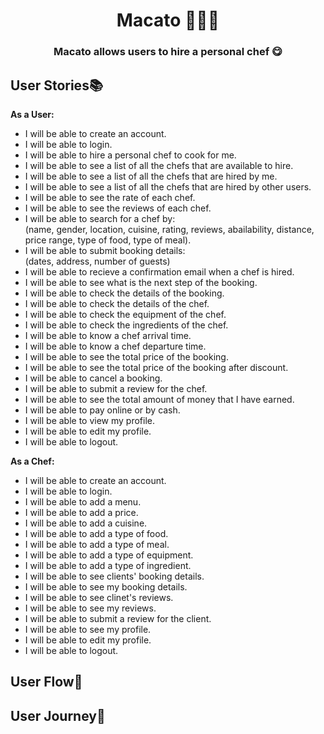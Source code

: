 <h1 align='center'>Macato 👨‍🍳🍴</h1>
<h3 align='center'>Macato allows users to hire a personal chef 😋</h3>

## User Stories📚
**As a User:** 
- I will be able to create an account.
- I will be able to login.
- I will be able to hire a personal chef to cook for me.
- I will be able to see a list of all the chefs that are available to hire.
- I will be able to see a list of all the chefs that are hired by me.
- I will be able to see a list of all the chefs that are hired by other users.
- I will be able to see the rate of each chef.
- I will be able to see the reviews of each chef.
- I will be able to search for a chef by: <br />
(name, gender, location, cuisine, rating, reviews, abailability, distance, price range, type of food, type of meal).
- I will be able to submit booking details: <br /> (dates, address, number of guests)
- I will be able to recieve a confirmation email when a chef is hired.
- I will be able to see what is the next step of the booking.
- I will be able to check the details of the booking.
- I will be able to check the details of the chef.
- I will be able to check the equipment of the chef.
- I will be able to check the ingredients of the chef.
- I will be able to know a chef arrival time.
- I will be able to know a chef departure time.
- I will be able to see the total price of the booking.
- I will be able to see the total price of the booking after discount.
- I will be able to cancel a booking.
- I will be able to submit a review for the chef.
- I will be able to see the total amount of money that I have earned.
- I will be able to pay online or by cash.
- I will be able to view my profile.
- I will be able to edit my profile.
- I will be able to logout.

**As a Chef:**
- I will be able to create an account.
- I will be able to login.
- I will be able to add a menu.
- I will be able to add a price.
- I will be able to add a cuisine.
- I will be able to add a type of food.
- I will be able to add a type of meal.
- I will be able to add a type of equipment.
- I will be able to add a type of ingredient.
- I will be able to see clients' booking details.
- I will be able to see my booking details.
- I will be able to see clinet's reviews.
- I will be able to see my reviews.
- I will be able to submit a review for the client.
- I will be able to see my profile.
- I will be able to edit my profile.
- I will be able to logout.

## User Flow🎨
## User Journey📝




